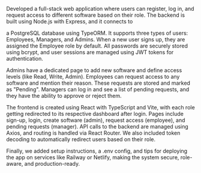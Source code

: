 Developed a full-stack web application where users can register, log in, and request access to different software based on their role. The backend is built using Node.js with Express, and it connects to 

a PostgreSQL database using TypeORM. It supports three types of users: Employees, Managers, and Admins. When a new user signs up, they are assigned the Employee role by default. All passwords are securely stored 
using bcrypt, and user sessions are managed using JWT tokens for authentication.

Admins have a dedicated page to add new software and define access levels (like Read, Write, Admin). Employees can request access to any software and mention their reason. These requests are stored and marked as 
"Pending". Managers can log in and see a list of pending requests, and they have the ability to approve or reject them.

The frontend is created using React with TypeScript and Vite, with each role getting redirected to its respective dashboard after login. Pages include sign-up, login, create software (admin), 
request access (employee), and pending requests (manager). API calls to the backend are managed using Axios, and routing is handled via React Router. We also included token decoding to automatically 
redirect users based on their role.

Finally, we added setup instructions, a .env config, and tips for deploying the app on services like Railway or Netlify, making the system secure, role-aware, and production-ready.
